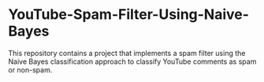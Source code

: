 # YouTube-Spam-Filter-Using-Naive-Bayes
This repository contains a project that implements a spam filter using the Naive Bayes classification approach to classify YouTube comments as spam or non-spam.
